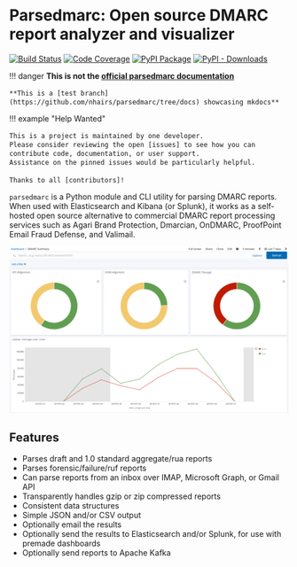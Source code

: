 # Parsedmarc: Open source DMARC report analyzer and visualizer

[![Build
Status](https://github.com/domainaware/parsedmarc/actions/workflows/python-tests.yml/badge.svg)](https://github.com/domainaware/parsedmarc/actions/workflows/python-tests.yml)
[![Code
Coverage](https://codecov.io/gh/domainaware/parsedmarc/branch/master/graph/badge.svg)](https://codecov.io/gh/domainaware/parsedmarc)
[![PyPI
Package](https://img.shields.io/pypi/v/parsedmarc.svg)](https://pypi.org/project/parsedmarc/)
[![PyPI - Downloads](https://img.shields.io/pypi/dm/parsedmarc?color=blue)](https://pypistats.org/packages/parsedmarc)

!!! danger
    **This is not the [official parsedmarc documentation](https://domainaware.github.io/parsedmarc/index.html)**

    **This is a [test branch](https://github.com/nhairs/parsedmarc/tree/docs) showcasing mkdocs**

!!! example "Help Wanted"

    This is a project is maintained by one developer.
    Please consider reviewing the open [issues] to see how you can contribute code, documentation, or user support.
    Assistance on the pinned issues would be particularly helpful.

    Thanks to all [contributors]!

`parsedmarc` is a Python module and CLI utility for parsing DMARC reports.
When used with Elasticsearch and Kibana (or Splunk), it works as a self-hosted
open source alternative to commercial DMARC report processing services such
as Agari Brand Protection, Dmarcian, OnDMARC, ProofPoint Email Fraud Defense,
and Valimail.

![screenshot of DMARC summary charts in Kibana](static/screenshots/dmarc-summary-charts.png)

## Features

- Parses draft and 1.0 standard aggregate/rua reports
- Parses forensic/failure/ruf reports
- Can parse reports from an inbox over IMAP, Microsoft Graph, or Gmail API
- Transparently handles gzip or zip compressed reports
- Consistent data structures
- Simple JSON and/or CSV output
- Optionally email the results
- Optionally send the results to Elasticsearch and/or Splunk, for use with
  premade dashboards
- Optionally send reports to Apache Kafka

[contributors]: https://github.com/domainaware/parsedmarc/graphs/contributors
[issues]: https://github.com/domainaware/parsedmarc/issues
